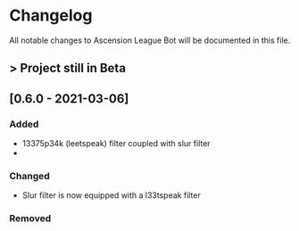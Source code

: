 # Changelog
All notable changes to Ascension League Bot will be documented in this file.

## > Project still in Beta


## [0.6.0 - 2021-03-06]
### Added
- 13375p34k (leetspeak) filter coupled with slur filter
- 

### Changed
- Slur filter is now equipped with a l33tspeak filter

### Removed